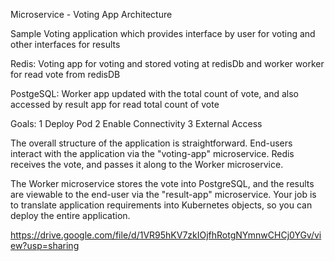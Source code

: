 Microservice - Voting App Architecture

Sample Voting application which provides interface by user for voting and other interfaces for results

Redis: Voting app for voting and stored voting at redisDb  and worker worker for read vote from redisDB

PostgeSQL: Worker app updated with the total count of vote, and also accessed by result app for read total count of vote

Goals:
1	Deploy Pod
2	Enable Connectivity
3	External Access

The overall structure of the application is straightforward. End-users interact with the application via the "voting-app" microservice. Redis receives the vote, and passes it along to the Worker microservice. 

The Worker microservice stores the vote into PostgreSQL, and the results are viewable to the end-user via the "result-app" microservice.
Your job is to translate application requirements into Kubernetes objects, so you can deploy the entire application.

https://drive.google.com/file/d/1VR95hKV7zkIOjfhRotgNYmnwCHCj0YGv/view?usp=sharing
